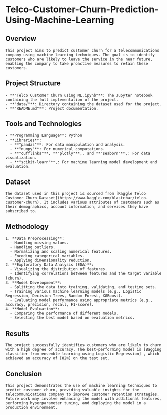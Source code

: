 # Telco-Customer-Churn-Prediction-Using-Machine-Learning
  ## Overview
    This project aims to predict customer churn for a telecommunications company using machine learning techniques. The goal is to identify customers who are likely to leave the service in the near future, enabling the company to take proactive measures to retain these customers.
  ## Project Structure
    - **"Telco Customer Churn using ML.ipynb"**: The Jupyter notebook containing the full implementation of the project.
    - **"data/"**: Directory containing the dataset used for the project.
    - **"README.md"**: Project documentation.
  ## Tools and Technologies
    - **Programming Language**: Python
    - **Libraries**:
      - **"pandas"**: For data manipulation and analysis.
      - **"numpy"**: For numerical computations.
      - **"cufflinks"**, **"plotly"**,, and **"seaborn"**,: For data visualization.
      - **"scikit-learn"**,: For machine learning model development and evaluation.
  ## Dataset
    The dataset used in this project is sourced from [Kaggle Telco Customer Churn Dataset](https://www.kaggle.com/blastchar/telco-customer-churn). It includes various attributes of customers such as their demographics, account information, and services they have subscribed to.
  ## Methodology
    1. **Data Preprocessing**:
      - Handling missing values.
      - Handling outliers.
      - Normalizing and scaling numerical features.
      - Encoding categorical variables.
      - Applying dimensionality reduction.
    2. **Exploratory Data Analysis (EDA)**:
      - Visualizing the distribution of features.
      - Identifying correlations between features and the target variable (churn).
    3. **Model Development**:
      - Splitting the data into training, validating, and testing sets.
      - Training various machine learning models (e.g., Logistic Regression, Decision Trees, Random Forest, XGBoost).
      - Evaluating model performance using appropriate metrics (e.g., accuracy, precision, recall, F1-score).
    4. **Model Evaluation**:
      - Comparing the performance of different models.
      - Selecting the best model based on evaluation metrics.
  ## Results
    The project successfully identifies customers who are likely to churn with a high degree of accuracy. The best-performing model is [Bagging classifier from ensemble learning using Logistic Regression] , which achieved an accuracy of [82%] on the test set.
  
  ## Conclusion
    This project demonstrates the use of machine learning techniques to predict customer churn, providing valuable insights for the telecommunications company to improve customer retention strategies. Future work may involve enhancing the model with additional features, performing hyperparameter tuning, and deploying the model in a production environment.
